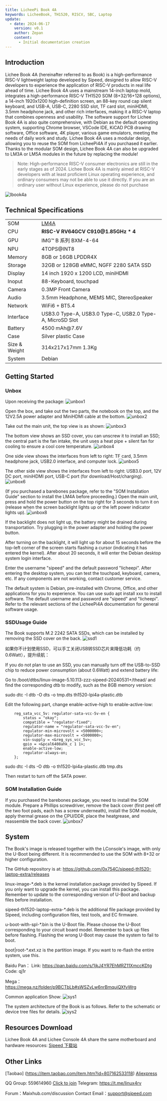 ```yaml
---
title: LicheePi Book 4A
keywords: LicheeBook, TH1520, RISCV, SBC, Laptop
update:
  - date: 2024-06-17
    version: v0.1
    author: Zepan
    content:
      - Initial documentation creation
---
```


## Introduction

Lichee Book 4A (hereinafter referred to as Book) is a high-performance RISC-V lightweight laptop developed by Sipeed, designed to allow RISC-V developers to experience the application of RISC-V products in real life ahead of time.
Lichee Book 4A uses a mainstream 14-inch laptop mold, integrates a high-performance RISC-V TH1520 SOM (8+32/16+128 options), a 14-inch 1920x1200 high-definition screen, an 88-key round cap silent keyboard, and USB-A, USB-C, 2280 SSD slot, TF card slot, miniHDMI, 3.5mm headphone jack, and other rich interfaces, making it a RISC-V laptop that combines openness and usability.
The software support for Lichee Book 4A is also quite comprehensive, with Debian as the default operating system, supporting Chrome browser, VSCode IDE, KiCAD PCB drawing software, Office software, 4K player, various game emulators, meeting the needs of daily work and study.
Lichee Book 4A uses a modular design, allowing you to reuse the SOM from LicheePi4A if you purchased it earlier.
Thanks to the modular SOM design, Lichee Book 4A can also be upgraded to LM3A or LM5A modules in the future by replacing the module!

> Note: High-performance RISC-V consumer electronics are still in the early stages as of 2024. Lichee Book 4A is mainly aimed at RISC-V developers with at least proficient Linux operating experience, and ordinary consumers may not be able to use it directly.
> If you are an ordinary user without Linux experience, please do not purchase

![lbook4a](./assets/lbook/lbook.jpg)


## Technical Specifications

<table>
<colgroup>
<col  class="org-left" />
<col  class="org-left" />
</colgroup>
<tr>
<td class="org-left">SOM</td>
<td class="org-left"> <a href="https://wiki.sipeed.com/lm4a">LM4A</a> </td>
</tr>
<tr>
<td class="org-left">CPU</td>
<td class="org-left"><strong>RISC-V RV64GCV C910@1.85GHz * 4</strong> </td>
</tr>
<tr>
<td class="org-left">GPU</td>
<td class="org-left">IMG™ B 系列 BXM-4-64 </td>
</tr>
<tr>
<td class="org-left">NPU</td>
<td class="org-left">4TOPS@INT8 </td>
</tr>
<tr>
<td class="org-left">Memory</td>
<td class="org-left"> 8GB or 16GB LPDDR4X </td>
</tr>
<tr>
<td class="org-left">Storage</td>
<td class="org-left"> 32GB or 128GB eMMC, NGFF 2280 SATA SSD </td>
</tr>
<tr>
<td class="org-left">Display</td>
<td class="org-left"> 14 inch 1920 x 1200 LCD, miniHDMI </td>
</tr>
<tr>
<td class="org-left">Inoput</td>
<td class="org-left"> 88-Keyboard, touchpad </td>
</tr>
<tr>
<td class="org-left">Camera</td>
<td class="org-left"> 0.3MP Front Camera </td>
</tr>
<tr>
<td class="org-left">Audio</td>
<td class="org-left"> 3.5mm Headphone, MEMS MIC, StereoSpeaker </td>
</tr>
<tr>
<td class="org-left">Network</td>
<td class="org-left"> WiFi6 + BT5.4 </td>
</tr>
<tr>
<td class="org-left">Interface</td>
<td class="org-left"> USB3.0 Type-A, USB3.0 Type-C, USB2.0 Type-A, MicroSD Slot </td>
</tr>
<tr>
<td class="org-left"> Battery </td>
<td class="org-left"> 4500 mAh@7.6V </td>
</tr>
<tr>
<td class="org-left">Case</td>
<td class="org-left"> Silver plastic Case</td>
</tr>
<tr>
<td class="org-left">Size & Weight</td>
<td class="org-left">314x217x17mm 1.3Kg</td>
</tr>
<tr>
<td class="org-left">System</td>
<td class="org-left">Debian </td>
</tr>
</table>


## Getting Started

### Unbox
Upon receiving the package:
![unbox1](./assets/lbook4a/unbox1.jpg)

Open the box, and take out the two parts, the notebook on the top, and the 12V2.5A power adapter and MiniHDMI cable at the bottom.
![unbox2](./assets/lbook4a/unbox2.jpg)


Take out the main unit, the top view is as shown:
![unbox3](./assets/lbook4a/unbox3.jpg)

The bottom view shows an SSD cover, you can unscrew it to install an SSD; the central part is the fan intake, the unit uses a heat pipe + silent fan for cooling to ensure a cool core temperature.
![unbox4](./assets/lbook4a/unbox4.jpg)

One side view shows the interfaces from left to right: TF card, 3.5mm headphone jack, USB2.0 interface, and computer lock.
![unbox5](./assets/lbook4a/unbox5.jpg)

The other side view shows the interfaces from left to right: USB3.0 port, 12V DC port, miniHDMI port, USB-C port (for download/Host/charging).
![unbox6](./assets/lbook4a/unbox6.jpg)


(If you purchased a barebones package, refer to the "SOM Installation Guide" section to install the LM4A before proceeding.)
Open the main unit, press and hold the power button on the top right for 3 seconds to turn it on (release when the screen backlight lights up or the left power indicator lights up).
![unbox8](./assets/lbook4a/unbox8.jpg)


If the backlight does not light up, the battery might be drained during transportation. Try plugging in the power adapter and holding the power button.

After turning on the backlight, it will light up for about 15 seconds before the top-left corner of the screen starts flashing a cursor (indicating it has entered the kernel).
After about 20 seconds, it will enter the Debian desktop system login interface.

Enter the username "sipeed" and the default password "licheepi". After entering the desktop system, you can test the touchpad, keyboard, camera, etc. If any components are not working, contact customer service.

The default system is Debian, pre-installed with Chrome, Office, and other applications for you to experience.
You can use sudo apt install xxx to install software. The default username and password are "sipeed" and "licheepi".
Refer to the relevant sections of the LicheePi4A documentation for general software usage.

### SSDUsage Guide
The Book supports M.2 2242 SATA SSDs, which can be installed by removing the SSD cover on the back.
![ssd1](./assets/lbook4a/ssd1.jpg)

如果你不计划使用SSD，可以手工关闭USB转SSD芯片来降低功耗（约0.6Watt），提升续航：

If you do not plan to use an SSD, you can manually turn off the USB-to-SSD chip to reduce power consumption (about 0.6Watt) and extend battery life:

Go to /boot/dtbs/linux-image-5.10.113-zzz-sipeed-20240531+/thead/ and find the corresponding dtb to modify, such as the 8GB memory version:

sudo dtc -I dtb -O dts -o tmp.dts th1520-lpi4a-plastic.dtb

Edit the following part, change enable-active-high to enable-active-low:

```
	reg_sata_vcc_5v: regulator-sata-vcc-5v-en {
		status = "okay";
		compatible = "regulator-fixed";
		regulator-name = "regulator-sata-vcc-5v-en";
		regulator-min-microvolt = <5000000>;
		regulator-max-microvolt = <5000000>;
		vin-supply = <&reg_sys_vcc_5v>;
		gpio = <&pcal6408ahk_c 1 1>;
		enable-active-low;   
		regulator-always-on;
	};
```
sudo dtc -I dts -O dtb -o th1520-lpi4a-plastic.dtb tmp.dts

Then restart to turn off the SATA power.


### SOM Installation Guide
If you purchased the barebones package, you need to install the SOM module.
Prepare a Phillips screwdriver, remove the back cover (first peel off the two foot pads, each has a screw underneath), install the SOM module, apply thermal grease on the CPU/DDR, place the heatgrease, and reassemble the back cover.
![unbox7](./assets/lbook4a/unbox7.jpg)


## System
The Book's image is released together with the LConsole's image, with only the U-Boot being different. It is recommended to use the SOM with 8+32 or higher configuration.

The GitHub repository is at: https://github.com/0x754C/sipeed-th1520-laptop-extra/releases

linux-image-*.deb is the kernel installation package provided by Sipeed. If you only want to upgrade the kernel, you can install this package. Remember to update to the corresponding version of U-Boot and backup files before installation.

sipeed-th1520-laptop-extra-*.deb is the additional file package provided by Sipeed, including configuration files, test tools, and EC firmware.

u-boot-with-spl-*.bin is the U-Boot file. Please choose the U-Boot corresponding to your circuit board model. Remember to back up files before flashing. Flashing the wrong U-Boot may cause the system to fail to boot.

boot|root-*.ext.xz is the partition image. If you want to re-flash the entire system, use this.
  

Baidu Pan：
Link: https://pan.baidu.com/s/1jkJ4YR7EhMRZ11XmccKDtg   
Code: qj1r   

Mega：   
https://mega.nz/folder/p9BCTbLb#sWSZvLw6nrBmqujQXfvWrg   



Common application Show:
![sys1](./assets/lbook4a/sys1.png)


The system architecture of the Book is as follows. Refer to the schematic or device tree files for details.
![sys2](./assets/lbook4a/sys2.png)





## Resources Download
Lichee Book 4A and Lichee Console 4A share the same motherboard and hardware resources:
[Sipeed 下载站](https://dl.sipeed.com/shareURL/LICHEE/LicheeConsole4A)


## Other Links
[Taobao] (https://item.taobao.com/item.htm?id=807162533118)
[Aliexpress](https://www.aliexpress.com/item/3256807018240741.html)  

QQ Group: 559614960 [Click to join](http://qm.qq.com/cgi-bin/qm/qr?k=5YkapIhdtWHp8AEfM5_bFFYQIX3CUQN6)
Telegram: https://t.me/linux4rv

Forum：Maixhub.com/discussion
Contact Email：support@sipeed.com






